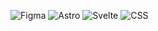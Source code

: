 ![Figma](https://img.shields.io/badge/figma-black.svg?style=for-the-badge&logo=figma&logoColor=white)
![Astro](https://img.shields.io/badge/astro-%232D4DEF.svg?style=for-the-badge&logo=astro&logoColor=white)
![Svelte](https://img.shields.io/badge/svelte-%23FC2E18.svg?style=for-the-badge&logo=svelte&logoColor=white)
![CSS](https://img.shields.io/badge/css-rebeccapurple?style=for-the-badge&logo=css3&logoColor=white)
